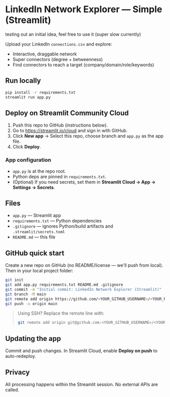 # LinkedIn Network Explorer — Simple (Streamlit)

testing out an initial idea, feel free to use it (super slow currently)

Upload your LinkedIn `connections.csv` and explore:
- Interactive, draggable network
- Super connectors (degree + betweenness)
- Find connectors to reach a target (company/domain/role/keywords)

## Run locally
```bash
pip install -r requirements.txt
streamlit run app.py
```

## Deploy on Streamlit Community Cloud
1. Push this repo to GitHub (instructions below).
2. Go to https://streamlit.io/cloud and sign in with GitHub.
3. Click **New app** → Select this repo, choose branch and `app.py` as the app file.
4. Click **Deploy**.

### App configuration
- `app.py` is at the repo root.
- Python deps are pinned in `requirements.txt`.
- (Optional) If you need secrets, set them in **Streamlit Cloud → App → Settings → Secrets**.

## Files
- `app.py` — Streamlit app
- `requirements.txt` — Python dependencies
- `.gitignore` — ignores Python/build artifacts and `.streamlit/secrets.toml`
- `README.md` — this file

## GitHub quick start

Create a new repo on GitHub (no README/license — we'll push from local). Then in your local project folder:

```bash
git init
git add app.py requirements.txt README.md .gitignore
git commit -m "Initial commit: LinkedIn Network Explorer (Streamlit)"
git branch -M main
git remote add origin https://github.com/<YOUR_GITHUB_USERNAME>/<YOUR_REPO_NAME>.git
git push -u origin main
```

> Using SSH?
> Replace the remote line with:
> ```bash
> git remote add origin git@github.com:<YOUR_GITHUB_USERNAME>/<YOUR_REPO_NAME>.git
> ```

## Updating the app
Commit and push changes. In Streamlit Cloud, enable **Deploy on push** to auto-redeploy.

## Privacy
All processing happens within the Streamlit session. No external APIs are called.
